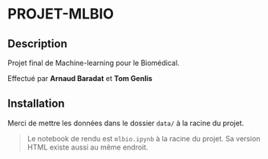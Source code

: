 # PROJET-MLBIO

## Description

Projet final de Machine-learning pour le Biomédical.

Effectué par __Arnaud Baradat__ et __Tom Genlis__

## Installation

Merci de mettre les données dans le dossier `data/` à la racine du projet.

> Le notebook de rendu est `mlbio.ipynb` à la racine du projet.
> Sa version HTML existe aussi au même endroit.
